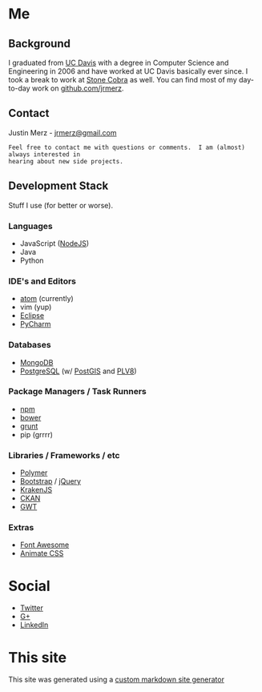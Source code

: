 # Me

## Background

I graduated from [UC Davis](http://ucdavis.edu/) with a degree in Computer Science
and Engineering in 2006 and have worked at UC Davis basically ever since.  I took a break
to work at [Stone Cobra](http://www.stonecobra.com/) as well.  You can find most of my day-to-day
work on [github.com/jrmerz](https://github.com/jrmerz).

## Contact
Justin Merz -
<a href="mailto:jrmerz@gmail.com">jrmerz@gmail.com</a>

```
Feel free to contact me with questions or comments.  I am (almost) always interested in
hearing about new side projects.
```

## Development Stack

Stuff I use (for better or worse).

### Languages

- JavaScript ([NodeJS](https://nodejs.org/))
- Java
- Python

### IDE's and Editors

- [atom](https://atom.io/) (currently)
- vim (yup)
- [Eclipse](https://eclipse.org/)
- [PyCharm](https://www.jetbrains.com/pycharm/)

### Databases

- [MongoDB](https://www.mongodb.org/)
- [PostgreSQL](http://www.postgresql.org/) (w/ [PostGIS](http://postgis.net/) and [PLV8](https://github.com/plv8/plv8))

### Package Managers / Task Runners

- [npm](https://www.npmjs.com/)
- [bower](http://bower.io/)
- [grunt](http://gruntjs.com/)
- pip (grrrr)

### Libraries / Frameworks / etc

- [Polymer](https://www.polymer-project.org)
- [Bootstrap](http://getbootstrap.com/) / [jQuery](https://jquery.com/)
- [KrakenJS](http://krakenjs.com/)
- [CKAN](http://ckan.org/)
- [GWT](http://www.gwtproject.org/)

### Extras

- [Font Awesome](https://fortawesome.github.io/Font-Awesome/)
- [Animate CSS](https://daneden.github.io/animate.css/)


# Social

- [Twitter](https://twitter.com/JustinMerz)
- [G+](https://plus.google.com/101609841353936434386/posts)
- [LinkedIn](https://www.linkedin.com/pub/justin-merz/5/578/b66)

# This site

This site was generated using a [custom markdown site generator](/projects/markdownsitegenerator)
